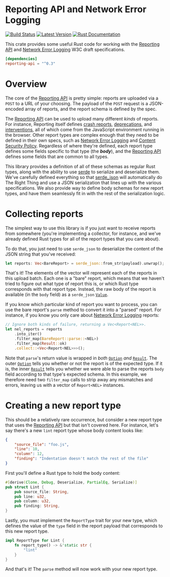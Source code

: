 # Reporting API and Network Error Logging

[![Build Status](https://api.travis-ci.org/dcreager/rs-reporting-api.svg?branch=master)](https://travis-ci.org/dcreager/rs-reporting-api)
[![Latest Version](https://img.shields.io/crates/v/reporting-api.svg)](https://crates.io/crates/reporting-api)
[![Rust Documentation](https://img.shields.io/badge/api-rustdoc-blue.svg)](https://docs.rs/reporting-api)

This crate provides some useful Rust code for working with the [Reporting API][]
and [Network Error Logging][] W3C draft specifications.

[Reporting API]: https://w3c.github.io/reporting/
[Network Error Logging]: https://w3c.github.io/network-error-logging/

``` toml
[dependencies]
reporting-api = "^0.3"
```

# Overview

The core of the [Reporting API][] is pretty simple: reports are uploaded via a
`POST` to a URL of your choosing.  The payload of the `POST` request is a
JSON-encoded array of reports, and the report schema is defined by the spec.

The [Reporting API][] can be used to upload many different _kinds_ of reports.
For instance, Reporting itself defines [crash reports][], [deprecations][], and
[interventions][], all of which come from the JavaScript environment running in
the browser.  Other report types are complex enough that they need to be defined
in their own specs, such as [Network Error Logging][] and [Content Security
Policy][].  Regardless of where they're defined, each report type defines some
fields specific to that type (the **_body_**), and the [Reporting API][] defines
some fields that are common to all types.

[crash reports]: https://w3c.github.io/reporting/#crash-report
[deprecations]: https://w3c.github.io/reporting/#deprecation-report
[interventions]: https://w3c.github.io/reporting/#intervention-report
[Content Security Policy]: https://www.w3.org/TR/CSP3/

This library provides a definition of all of these schemas as regular Rust
types, along with the ability to use [serde][] to serialize and deserialize
them.  We've carefully defined everything so that [serde_json][] will
automatically do The Right Thing and use a JSON serialization that lines up with
the various specifications.  We also provide way to define body schemas for new
report types, and have them seamlessly fit in with the rest of the serialization
logic.

[serde]: https://docs.rs/serde/
[serde_json]: https://docs.rs/serde_json/

# Collecting reports

The simplest way to use this library is if you just want to receive reports from
somewhere (you're implementing a collector, for instance, and we've already
defined Rust types for all of the report types that you care about).

To do that, you just need to use `serde_json` to deserialize the content of the
JSON string that you've received:

``` rust
let reports: Vec<BareReport> = serde_json::from_str(payload).unwrap();
```

That's it!  The elements of the vector will represent each of the reports in
this upload batch.  Each one is a "bare" report, which means that we haven't
tried to figure out what type of report this is, or which Rust type corresponds
with that report type.  Instead, the raw body of the report is available (in the
`body` field) as a `serde_json` [`Value`][].

If you know which particular kind of report you want to process, you can use the
bare report's `parse` method to convert it into a "parsed" report.  For
instance, if you know you only care about [Network Error Logging][] reports:

``` rust
// Ignore both kinds of failure, returning a Vec<Report<NEL>>.
let nel_reports = reports
    .into_iter()
    .filter_map(BareReport::parse::<NEL>)
    .filter_map(Result::ok)
    .collect::<Vec<Report<NEL>>>();
```

[`Value`]: https://docs.rs/serde_json/*/serde_json/value/enum.Value.html

Note that `parse`'s return value is wrapped in _both_ [`Option`][] _and_
[`Result`][].  The outer [`Option`][] tells you whether or not the report is of
the expected type.  If it is, the inner [`Result`][] tells you whether we were
able to parse the reports `body` field according to that type's expected schema.
In this example, we therefore need two `filter_map` calls to strip away any
mismatches and errors, leaving us with a vector of `Report<NEL>` instances.

[`Option`]: https://doc.rust-lang.org/std/option/enum.Option.html
[`Result`]: https://doc.rust-lang.org/std/result/enum.Result.html

# Creating a new report type

This should be a relatively rare occurrence, but consider a new report type that
uses the [Reporting API][] but that isn't covered here.  For instance, let's say
there's a new `lint` report type whose body content looks like:

``` json
{
    "source_file": "foo.js",
    "line": 10,
    "column": 12,
    "finding": "Indentation doesn't match the rest of the file"
}
```

First you'll define a Rust type to hold the body content:

``` rust
#[derive(Clone, Debug, Deserialize, PartialEq, Serialize)]
pub struct Lint {
    pub source_file: String,
    pub line: u32,
    pub column: u32,
    pub finding: String,
}
```

Lastly, you must implement the `ReportType` trait for your new type, which
defines the value of the `type` field in the report payload that corresponds to
this new report type.

``` rust
impl ReportType for Lint {
    fn report_type() -> &'static str {
        "lint"
    }
}
```

And that's it!  The `parse` method will now work with your new report type.

